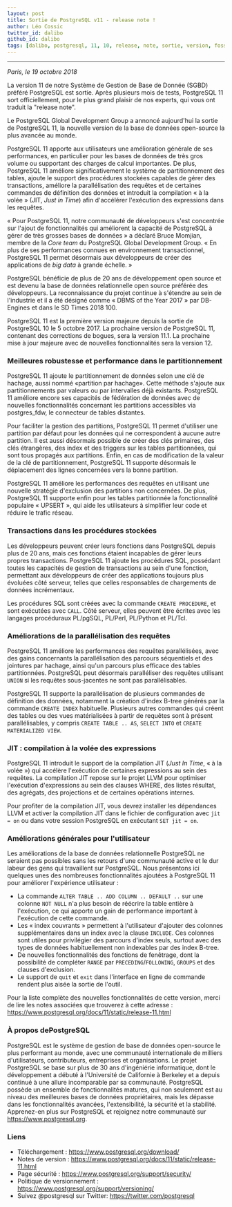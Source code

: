 ```yaml
---
layout: post
title: Sortie de PostgreSQL v11 - release note !
author: Léo Cossic
twitter_id: dalibo
github_id: dalibo
tags: [dalibo, postgresql, 11, 10, release, note, sortie, version, foss, floss, 2018]
---
```


---

*Paris, le 19 octobre 2018*

La version 11 de notre Système de Gestion de Base de Donnée (SGBD) préféré PostgreSQL est sortie. Après plusieurs mois de tests, PostgreSQL 11 sort officiellement, pour le plus grand plaisir de nos experts, qui vous ont traduit la "release note".

<!--MORE-->

Le PostgreSQL Global Development Group a annoncé aujourd'hui la sortie de PostgreSQL 11, la nouvelle version de la base de données open-source la plus avancée au monde.

PostgreSQL 11 apporte aux utilisateurs une amélioration générale de ses performances, en particulier pour les bases de données de très gros volume ou supportant des charges de calcul importantes. De plus, PostgreSQL 11 améliore significativement le système de partitionnement des tables, ajoute le support des procédures stockées capables de gérer des transactions, améliore la parallélisation des requêtes et de certaines commandes de définition des données et introduit la compilation « à la volée » (JIT, _Just in Time_) afin d'accélérer l'exécution des expressions dans les requêtes.

« Pour PostgreSQL 11, notre communauté de développeurs s'est concentrée sur l'ajout de fonctionnalités qui améliorent la capacité de PostgreSQL à gérer de très grosses bases de données » a déclaré Bruce Momjian, membre de la _Core team_ du PostgreSQL Global Development Group. « En plus de ses performances connues en environnement transactionnel, PostgreSQL 11 permet désormais aux développeurs de créer des applications de _big data_ à grande échelle. »

PostgreSQL bénéficie de plus de 20 ans de développement open source et est devenu la base de données relationnelle open source préférée des développeurs. La reconnaissance du projet continue à s'étendre au sein de l'industrie et il a été désigné comme « DBMS of the Year 2017 » par DB-Engines et dans le SD Times 2018 100.

PostgreSQL 11 est la première version majeure depuis la sortie de PostgreSQL 10 le 5 octobre 2017. La prochaine version de PostgreSQL 11, contenant des corrections de bogues, sera la version 11.1. La prochaine mise à jour majeure avec de nouvelles fonctionnalités sera la version 12.

### Meilleures robustesse et performance dans le partitionnement

PostgreSQL 11 ajoute le partitionnement de données selon une clé de hachage,
aussi nommé «partition par hachage». Cette méthode s'ajoute aux partitionnements par valeurs ou par
intervalles déjà existants. PostgreSQL 11 améliore encore ses capacités de fédération de données
avec de nouvelles fonctionnalités concernant les partitions accessibles via postgres_fdw, le connecteur de tables distantes.

Pour faciliter la gestion des partitions, PostgreSQL 11 permet d'utiliser une partition par défaut pour les données qui ne correspondent à aucune autre partition. Il est aussi désormais possible de créer des clés primaires, des clés étrangères, des index et des triggers sur les tables partitionnées, qui sont tous propagés aux partitions. Enfin, en cas de modification de la valeur de la clé de partitionnement, PostgreSQL 11 supporte désormais le déplacement des lignes concernées vers la bonne partition.

PostgreSQL 11 améliore les performances des requêtes en utilisant une nouvelle stratégie d'exclusion des partitions non concernées. De plus, PostgreSQL 11 supporte enfin pour les tables partitionnée la fonctionnalité populaire « UPSERT », qui aide les utilisateurs à simplifier leur code et réduire le trafic réseau.


### Transactions dans les procédures stockées

Les développeurs peuvent créer leurs fonctions dans PostgreSQL depuis plus de 20 ans, mais ces fonctions étaient incapables de gérer leurs propres transactions. PostgreSQL 11 ajoute les procédures SQL, possédant toutes les capacités de gestion de transactions au sein d'une fonction, permettant aux développeurs de créer des applications toujours plus évoluées côté serveur, telles que celles responsables de chargements de données incrémentaux.

Les procédures SQL sont créées avec la commande `CREATE PROCEDURE`, et sont exécutées avec `CALL`. Côté serveur, elles peuvent être écrites avec les langages procéduraux PL/pgSQL, PL/Perl, PL/Python et PL/Tcl.


### Améliorations de la parallélisation des requêtes

PostgreSQL 11 améliore les performances des requêtes parallélisées, avec des gains concernants la parallélisation des parcours séquentiels et des jointures par hachage, ainsi qu'un parcours plus efficace des tables partitionnées. PostgreSQL peut désormais paralléliser des requêtes utilisant `UNION` si les requêtes sous-jacentes ne sont pas parallélisables.

PostgreSQL 11 supporte la parallélisation de plusieurs commandes de définition des données, notamment la création d'index B-tree générés par la commande `CREATE INDEX` habituelle. Plusieurs autres commandes qui créent des tables ou des vues matérialisées à partir de requêtes sont à présent parallélisables, y compris  `CREATE TABLE .. AS`, `SELECT INTO` et `CREATE MATERIALIZED VIEW`.

### JIT : compilation à la volée des expressions

PostgreSQL 11 introduit le support de la compilation JIT (_Just In Time_, « à la volée ») qui accélère l'exécution de certaines expressions au sein des requêtes. La compilation JIT repose sur le projet LLVM pour optimiser l'exécution d'expressions au sein des clauses WHERE, des listes résultat, des agrégats, des projections et de certaines opérations internes.

Pour profiter de la compilation JIT, vous devrez installer les dépendances LLVM et activer la compilation JIT dans le fichier de configuration avec  `jit = on` ou dans votre session PostgreSQL en exécutant `SET jit = on`.

### Améliorations générales pour l'utilisateur

Les améliorations de la base de données relationnelle PostgreSQL ne seraient pas possibles sans les retours d'une communauté active et le dur labeur des gens qui travaillent sur PostgreSQL. Nous présentons ici quelques unes des nombreuses fonctionnalités ajoutées à PostgreSQL 11 pour améliorer l'expérience utilisateur :

  * La commande `ALTER TABLE .. ADD COLUMN .. DEFAULT ..` sur une colonne `NOT NULL` n'a plus besoin de réécrire la table entière à l'exécution, ce qui apporte un gain de performance important à l'exécution de cette commande.
  * Les « index couvrants » permettent à l'utilisateur d'ajouter des colonnes supplémentaires dans un index avec la clause `INCLUDE`. Ces colonnes sont utiles pour privilégier des parcours d'index seuls, surtout avec des types de données habituellement non indexables par des index B-tree.
  * De nouvelles fonctionnalités des fonctions de fenêtrage, dont la possibilité de compléter `RANGE` par `PRECEDING`/`FOLLOWING`, `GROUPS` et des clauses d'exclusion.
  * Le support de `quit` et `exit` dans l'interface en ligne de commande rendent plus aisée la sortie de l'outil.


Pour la liste complète des nouvelles fonctionnalités de cette version, merci de lire les notes associées que trouverez à cette adresse : https://www.postgresql.org/docs/11/static/release-11.html

### À propos dePostgreSQL

PostgreSQL est le système de gestion de base de données open-source le plus performant au monde, avec une communauté internationale de milliers d'utilisateurs, contributeurs, entreprises et organisations. Le projet PostgreSQL se base sur plus de 30 ans d'ingéniérie informatique, dont le développement a débuté à l'Université de Californie à Berkeley et a depuis continué à une allure incomparable par sa communauté. 
PostgreSQL possède un ensemble de fonctionnalités matures, qui non seulement est au niveau des meilleures bases de données propriétaires, mais les dépasse dans les fonctionnalités avancées, l'extensibilité, la sécurité et la stabilité. Apprenez-en plus sur PostgreSQL et rejoignez notre communauté sur  https://www.postgresql.org.


### Liens
 * Téléchargement : https://www.postgresql.org/download/
 * Notes de version : https://www.postgresql.org/docs/11/static/release-11.html
 * Page sécurité : https://www.postgresql.org/support/security/
 * Politique de versionnement : https://www.postgresql.org/support/versioning/
 * Suivez @postgresql sur Twitter: https://twitter.com/postgresql
